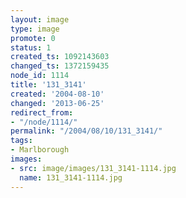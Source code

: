 ```yaml
---
layout: image
type: image
promote: 0
status: 1
created_ts: 1092143603
changed_ts: 1372159435
node_id: 1114
title: '131_3141'
created: '2004-08-10'
changed: '2013-06-25'
redirect_from:
- "/node/1114/"
permalink: "/2004/08/10/131_3141/"
tags:
- Marlborough
images:
- src: image/images/131_3141-1114.jpg
  name: 131_3141-1114.jpg
---
```


